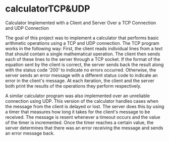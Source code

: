 # calculatorTCP&UDP
Calculator Implemented with a Client and Server Over a TCP Connection and UDP Connection

The goal of this project was to implement a calculator that performs basic arithmetic operations using a TCP and UDP connection. The TCP program works in the following way: First, the client reads individual lines from a text that should contain a single mathematical operation. The client then sends each of these lines to the server
through a TCP socket. If the format of the equation sent by the client is correct, the server sends back the result along with the status code '200' to indicate no errors occurred. Otherwise, the server sends an error message with a different status code to indicate an error in the client's message. At each iteration, the client and the server both print the results of the operations they perform respectively.

A similar calculator program was also implemented over an unreliable connection using UDP. This version of the calculator handles cases when the message from the client is delayed or lost. The server does this by using a timer that measures how long it takes for the client's message to be received. The message is resent whenever a timeout occurs and the value of the timer is incremented. Once the timer reaches a certain value, the server determines that there was an error receiving the message and sends an error message back.
